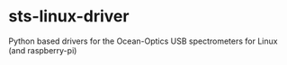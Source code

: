 sts-linux-driver
================

Python based drivers for the Ocean-Optics USB spectrometers for Linux (and raspberry-pi)
